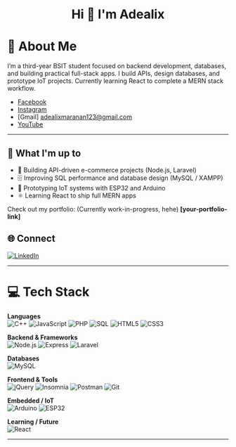 <!-- Hi there 👋 -->

<!--
**Adealix/Adealix** is a ✨ _special_ ✨ repository because its `README.md` (this file) appears on your GitHub profile.

Here are some ideas to get you started:

- 🔭 I’m currently working on ...
- 🌱 I’m currently learning ...
- 👯 I’m looking to collaborate on ...
- 🤔 I’m looking for help with ...
- 💬 Ask me about ...
- 📫 How to reach me: ...
- 😄 Pronouns: ...
- ⚡ Fun fact: ...
-->

<h1 align="center">Hi 👋 I'm Adealix</h1>

# 💫 About Me
I’m a third-year BSIT student focused on backend development, databases, and building practical full-stack apps. I build APIs, design databases, and prototype IoT projects. Currently learning React to complete a MERN stack workflow.

- [Facebook](https://www.facebook.com/adealixm/)
- [Instagram](https://www.instagram.com/adealixm/)
- [Gmail] adealixmaranan123@gmail.com
- [YouTube](https://www.youtube.com/@adealix)

---

## 🚀 What I'm up to
- 🔧 Building API-driven e-commerce projects (Node.js, Laravel)  
- 🗄️ Improving SQL performance and database design (MySQL / XAMPP)  
- 🌱 Prototyping IoT systems with ESP32 and Arduino  
- ⚛️ Learning React to ship full MERN apps

Check out my portfolio: (Currently work-in-progress, hehe) **[your-portfolio-link]**


## 🌐 Connect

[![LinkedIn](https://img.shields.io/badge/LinkedIn-%230077B5.svg?logo=linkedin&logoColor=white)](https://www.linkedin.com/in/adealix-jairon-maranan-388501373)  

---

# 💻 Tech Stack

**Languages**  
![C++](https://img.shields.io/badge/C++-00599C?style=for-the-badge&logo=c%2B%2B&logoColor=white)
![JavaScript](https://img.shields.io/badge/JavaScript-F7DF1E?style=for-the-badge&logo=javascript&logoColor=black)
![PHP](https://img.shields.io/badge/PHP-777BB4?style=for-the-badge&logo=php&logoColor=white)
![SQL](https://img.shields.io/badge/SQL-00758F?style=for-the-badge&logo=postgresql&logoColor=white)
![HTML5](https://img.shields.io/badge/HTML5-E34F26?style=for-the-badge&logo=html5&logoColor=white)
![CSS3](https://img.shields.io/badge/CSS3-1572B6?style=for-the-badge&logo=css3&logoColor=white)

**Backend & Frameworks**  
![Node.js](https://img.shields.io/badge/Node.js-339933?style=for-the-badge&logo=node.js&logoColor=white)
![Express](https://img.shields.io/badge/Express-000000?style=for-the-badge&logo=express&logoColor=white)
![Laravel](https://img.shields.io/badge/Laravel-FF2D20?style=for-the-badge&logo=laravel&logoColor=white)

**Databases**  
![MySQL](https://img.shields.io/badge/MySQL-4479A1?style=for-the-badge&logo=mysql&logoColor=white)

**Frontend & Tools**  
![jQuery](https://img.shields.io/badge/jQuery-0769AD?style=for-the-badge&logo=jquery&logoColor=white)
![Insomnia](https://img.shields.io/badge/Insomnia-0ACF83?style=for-the-badge&logo=insomnia&logoColor=white)
![Postman](https://img.shields.io/badge/Postman-FF6C37?style=for-the-badge&logo=postman&logoColor=white)
![Git](https://img.shields.io/badge/Git-F05032?style=for-the-badge&logo=git&logoColor=white)

**Embedded / IoT**  
![Arduino](https://img.shields.io/badge/Arduino-00979D?style=for-the-badge&logo=arduino&logoColor=white)
![ESP32](https://img.shields.io/badge/ESP32-2B2B2B?style=for-the-badge&logo=espressif&logoColor=white)

**Learning / Future**  
![React](https://img.shields.io/badge/React-61DAFB?style=for-the-badge&logo=react&logoColor=black)

---


